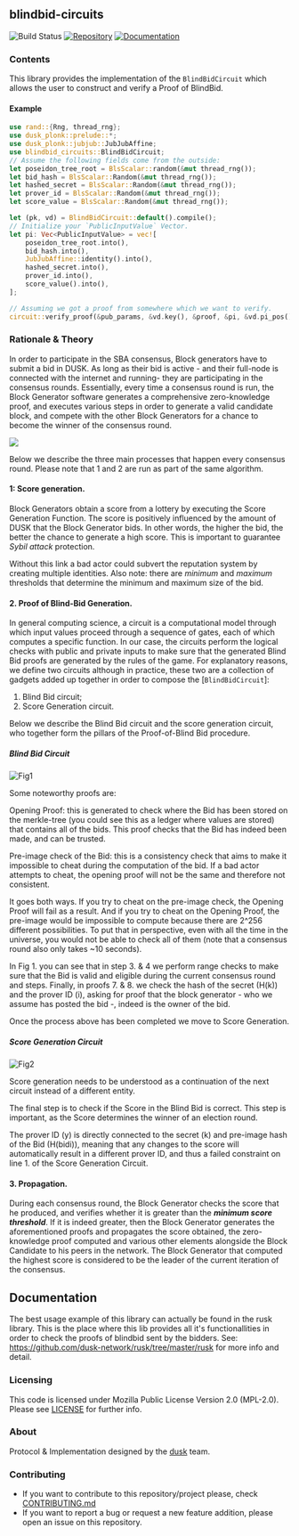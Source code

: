 ## blindbid-circuits
![Build Status](https://github.com/dusk-network/rusk/workflows/Continuous%20integration/badge.svg)
[![Repository](https://img.shields.io/badge/github-blindbid--circuits-blueviolet?logo=github)](https://github.com/dusk-network/rusk/circuits/blindbid)
[![Documentation](https://img.shields.io/badge/docs-blindbid--circuits-blue?logo=rust)](https://docs.rs/blindbid-circuits/)

### Contents

This library provides the implementation of the `BlindBidCircuit` which allows the user
to construct and verify a Proof of BlindBid.

#### Example

```rust
use rand::{Rng, thread_rng};
use dusk_plonk::prelude::*;
use dusk_plonk::jubjub::JubJubAffine;
use blindbid_circuits::BlindBidCircuit;
// Assume the following fields come from the outside:
let poseidon_tree_root = BlsScalar::random(&mut thread_rng());
let bid_hash = BlsScalar::Random(&mut thread_rng());
let hashed_secret = BlsScalar::Random(&mut thread_rng());
let prover_id = BlsScalar::Random(&mut thread_rng());
let score_value = BlsScalar::Random(&mut thread_rng());

let (pk, vd) = BlindBidCircuit::default().compile();
// Initialize your `PublicInputValue` Vector.
let pi: Vec<PublicInputValue> = vec![
    poseidon_tree_root.into(),
    bid_hash.into(),
    JubJubAffine::identity().into(),
    hashed_secret.into(),
    prover_id.into(),
    score_value().into(),
];

// Assuming we got a proof from somewhere which we want to verify.
circuit::verify_proof(&pub_params, &vd.key(), &proof, &pi, &vd.pi_pos(), b"CorrectnessBid")
```

### Rationale & Theory

In order to participate in the SBA consensus, Block generators have to
submit a bid in DUSK. As long as their bid is active - and their full-node
is connected with the internet and running- they are participating in the
consensus rounds. Essentially, every time a consensus round is run, the
Block Generator software generates a comprehensive zero-knowledge proof, and
executes various steps in order to generate a valid candidate block, and
compete with the other Block Generators for a chance to become the winner of
the consensus round.

![](https://user-images.githubusercontent.com/1636833/107039506-468c9e80-67be-11eb-9fb1-7ba999b3d6dc.png)

Below we describe the three main processes that happen
every consensus round. Please note that 1 and 2 are run as part of the same
algorithm.

#### 1: Score generation.
Block Generators obtain a score from a lottery by executing the Score
Generation Function. The score is positively influenced by the amount of
DUSK that the Block Generator bids. In other words, the higher the bid, the
better the chance to generate a high score. This is important to guarantee
_Sybil attack_ protection.

Without this link a bad actor could subvert the reputation system by
creating multiple identities. Also note: there are _minimum_ and _maximum_
thresholds that determine the minimum and maximum size of the bid.

#### 2. Proof of Blind-Bid Generation.

In general computing science, a circuit is a computational model through
which input values proceed through a sequence of gates, each of which
computes a specific function. In our case, the circuits perform the logical
checks with public and private inputs to make sure that the generated Blind
Bid proofs are generated by the rules of the game. For explanatory reasons,
we define two circuits although in practice, these two are a collection of
gadgets added up together in order to compose the [`BlindBidCircuit`]:

1. Blind Bid circuit;
2. Score Generation circuit.

Below we describe the Blind Bid circuit and the score generation circuit,
who together form the pillars of the Proof-of-Blind Bid procedure.

##### Blind Bid Circuit
![Fig1](https://user-images.githubusercontent.com/1636833/107039495-4391ae00-67be-11eb-8c76-9314c0f3b77c.png)

Some noteworthy proofs are:

Opening Proof: this is generated to check where the Bid has been stored on
the merkle-tree (you could see this as a ledger where values are stored)
that contains all of the bids. This proof checks that the Bid has indeed
been made, and can be trusted.

Pre-image check of the Bid: this is a consistency check that aims to make it
impossible to cheat during the computation of the bid. If a bad actor
attempts to cheat, the opening proof will not be the same and therefore not
consistent.

It goes both ways. If you try to cheat on the pre-image check, the Opening
Proof will fail as a result. And if you try to cheat on the Opening Proof,
the pre-image would be impossible to compute because there are 2^256
different possibilities. To put that in perspective, even with all the time
in the universe, you would not be able to check all of them (note that a
consensus round also only takes ~10 seconds).

In Fig 1. you can see that in step 3. & 4 we perform range checks to make
sure that the Bid is valid and eligible during the current consensus round
and steps. Finally, in proofs 7. & 8. we check the hash of the secret (H(k))
and the prover ID (i), asking for proof that the block generator - who we
assume has posted the bid -, indeed is the owner of the bid.

Once the process above has been completed we move to Score Generation.

##### Score Generation Circuit
![Fig2](https://user-images.githubusercontent.com/1636833/107039501-455b7180-67be-11eb-8e69-f7a96cf98d52.png)

Score generation needs to be understood as a continuation of the next
circuit instead of a different entity.

The final step is to check if the Score in the Blind Bid is correct. This
step is important, as the Score determines the winner of an election round.

The prover ID (y) is directly connected to the secret (k) and pre-image hash
of the Bid (H(bidi)), meaning that any changes to the score will
automatically result in a different prover ID, and thus a failed constraint
on line 1. of the Score Generation Circuit.

#### 3. Propagation.
During each consensus round, the Block Generator checks
the score that he produced, and verifies whether it is greater than the
_**minimum score threshold**_. If it is indeed greater, then the Block
Generator generates the aforementioned proofs and propagates the score
obtained, the zero-knowledge proof computed and various other elements
alongside the Block Candidate to his peers in the network.
The Block Generator that computed the highest score is considered to be the
leader of the current iteration of the consensus.

## Documentation
The best usage example of this library can actually be found in the rusk library.
This is the place where this lib provides all it's functionallities in order to check
the proofs of blindbid sent by the bidders.
See: https://github.com/dusk-network/rusk/tree/master/rusk for more info and detail.


### Licensing
This code is licensed under Mozilla Public License Version 2.0 (MPL-2.0).
Please see [LICENSE](https://github.com/dusk-network/rusk/blob/master/circuits/blindbid/LICENSE) for further info.

### About
Protocol & Implementation designed by the [dusk](https://dusk.network) team.

### Contributing
- If you want to contribute to this repository/project please, check [CONTRIBUTING.md](https://github.com/dusk-network/rusk/blob/master/CONTRIBUTING.md)
- If you want to report a bug or request a new feature addition, please open
  an issue on this repository.
